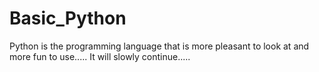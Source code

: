 # Basic_Python
Python is the programming language that is more pleasant to look at and more fun to use.....
It will slowly continue.....
